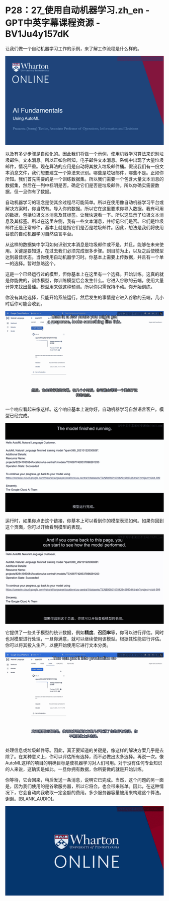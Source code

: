 # P28：27_使用自动机器学习.zh_en - GPT中英字幕课程资源 - BV1Ju4y157dK

让我们做一个自动机器学习工作的示例，来了解工作流程是什么样的。

![](img/0d60ee873685b5150ec47929d8f3369d_1.png)

以及有多少步骤是自动化的。因此我们将做一个示例，使用机器学习算法来识别垃圾邮件。文本消息。所以正如你所知，电子邮件文本消息。系统中出现了大量垃圾邮件，情况严重。现在算法的应用是自动将其放入垃圾邮件桶。假设我们有一份文本消息文件，我们想要建立一个算法来识别。哪些是垃圾邮件，哪些不是。正如你所知。我们首先需要的是一个训练数据集。所以我们需要一个包含大量文本消息的数据集，然后在一列中标明是否。确定它们是否是垃圾邮件。所以你确实需要数据，但一旦你有了数据。

自动机器学习的理念是使其余过程尽可能简单。所以在使用像自动机器学习平台或解决方案时，你当然有。导入你的数据。所以它在这里要求你导入数据。我有可用的数据，包括垃圾文本消息及其标签。让我快速看一下。所以这显示了垃圾文本消息及其标签。所以在这里左侧，我有一些文本消息，并标记它们是否。它们是垃圾邮件还是正常邮件，基本上就是指它们是否是垃圾邮件。因此，想法是我们将使用谷歌的自动机器学习自然语言平台。

从这样的数据集中学习如何识别文本消息是垃圾邮件或不是，并且。能够在未来使用。关键是要知道，在过去我们必须完成很多步骤。到目前为止，以及之后使模型达到最佳状态。当你使用自动机器学习时。你基本上需要上传数据，并且有一个单一的选择。暂时忽略这个。

这是一个已经运行过的模型，但你基本上在这里有一个选择。开始训练。这真的就是你能做的，训练模型，你训练模型后会发生什么。它进入谷歌的云端，使用大量计算来找出最佳。模型用来做这种预测。所以你只需保持不动。你开始训练。

你没有其他选择，只能开始系统运行。然后发生的事情是它进入谷歌的云端，几小时后你可能会收到。

![](img/0d60ee873685b5150ec47929d8f3369d_3.png)

一个响应看起来像这样。这个响应基本上说你好，自动机器学习自然语言客户。模型已经完成。

![](img/0d60ee873685b5150ec47929d8f3369d_5.png)

运行时，如果你点击这个链接，你基本上可以看到你的模型表现如何。如果你回到这个页面，你可以开始看到模型的表现。

![](img/0d60ee873685b5150ec47929d8f3369d_7.png)

它提供了一些关于模型的统计数据，例如**精度**、**召回率**等，你可以进行评估。同时也对模型进行处理，一旦你满意，就可以继续使用该模型。根据其性能进行评估。你可以将其投入生产，以便开始使用它进行文本分类。

![](img/0d60ee873685b5150ec47929d8f3369d_9.png)

处理信息或垃圾邮件等。因此，真正要知道的关键是，像这样的解决方案几乎是去除了。在某种意义上，你可以评估所有选择，而不必做出太多选择。再说一次。像AutoML这样的项目的明确目标是使机器学习对人们可用。对于没有任何专业知识的人来说，这确实是如此。一旦你拥有数据，你所要做的就是开始训练。

你等待，它会回来，稍后发送一条消息，说明它已完成。当然，这个问题的另一面是，因为我们使用的是谷歌服务器，所以它将会。也会带来账单。因此，在这种情况下，它会自动向我收取一定金额的费用。多少服务器容量被用来构建这个算法。谢谢。[BLANK_AUDIO]。



![](img/0d60ee873685b5150ec47929d8f3369d_11.png)
